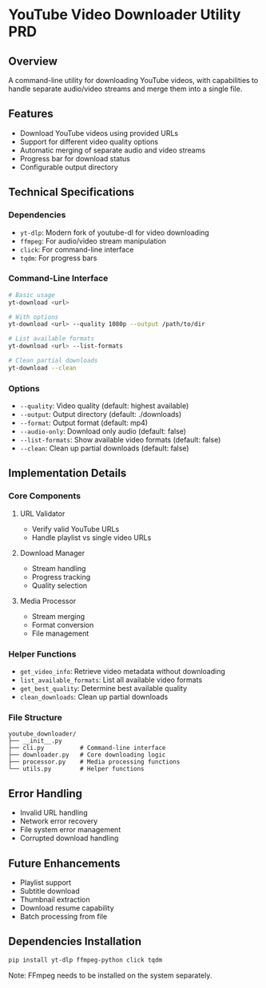 # YouTube Video Downloader Utility PRD

## Overview
A command-line utility for downloading YouTube videos, with capabilities to handle separate audio/video streams and merge them into a single file.

## Features
- Download YouTube videos using provided URLs
- Support for different video quality options
- Automatic merging of separate audio and video streams
- Progress bar for download status
- Configurable output directory

## Technical Specifications

### Dependencies
- `yt-dlp`: Modern fork of youtube-dl for video downloading
- `ffmpeg`: For audio/video stream manipulation
- `click`: For command-line interface
- `tqdm`: For progress bars

### Command-Line Interface
```bash
# Basic usage
yt-download <url>

# With options
yt-download <url> --quality 1080p --output /path/to/dir

# List available formats
yt-download <url> --list-formats

# Clean partial downloads
yt-download --clean
```

### Options
- `--quality`: Video quality (default: highest available)
- `--output`: Output directory (default: ./downloads)
- `--format`: Output format (default: mp4)
- `--audio-only`: Download only audio (default: false)
- `--list-formats`: Show available video formats (default: false)
- `--clean`: Clean up partial downloads (default: false)

## Implementation Details

### Core Components
1. URL Validator
   - Verify valid YouTube URLs
   - Handle playlist vs single video URLs

2. Download Manager
   - Stream handling
   - Progress tracking
   - Quality selection

3. Media Processor
   - Stream merging
   - Format conversion
   - File management

### Helper Functions
- `get_video_info`: Retrieve video metadata without downloading
- `list_available_formats`: List all available video formats
- `get_best_quality`: Determine best available quality
- `clean_downloads`: Clean up partial downloads

### File Structure
```
youtube_downloader/
├── __init__.py
├── cli.py          # Command-line interface
├── downloader.py   # Core downloading logic
├── processor.py    # Media processing functions
└── utils.py        # Helper functions
```

## Error Handling
- Invalid URL handling
- Network error recovery
- File system error management
- Corrupted download handling

## Future Enhancements
- Playlist support
- Subtitle download
- Thumbnail extraction
- Download resume capability
- Batch processing from file

## Dependencies Installation
```bash
pip install yt-dlp ffmpeg-python click tqdm
```

Note: FFmpeg needs to be installed on the system separately.
